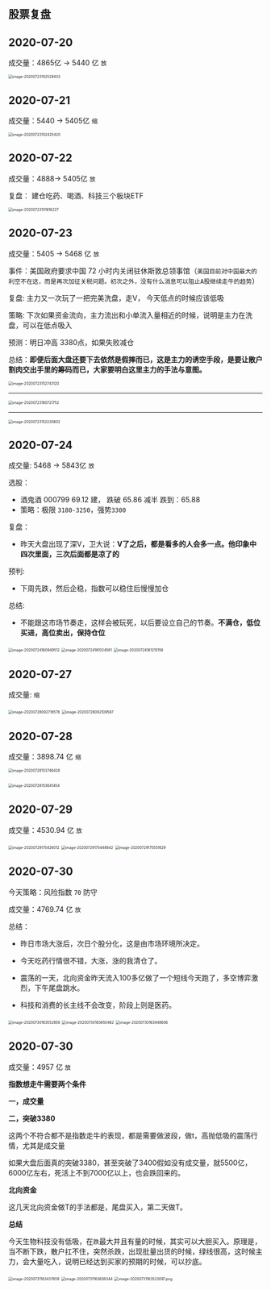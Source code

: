 ## 股票复盘

## 2020-07-20

成交量：4865亿 ->  5440 亿 `放`



<img src="assets/readme/image-20200723102529403.png" alt="image-20200723102529403" style="zoom:50%;" />



## 2020-07-21

成交量：5440 -> 5405亿 `缩`

<img src="assets/readme/image-20200723102425420.png" alt="image-20200723102425420" style="zoom:50%;" />



## 2020-07-22

成交量：4888-> 5405亿   `放`

复盘： 建仓吃药、喝酒、科技三个板块ETF

<img src="assets/readme/clever-mini-2020-07-22.png" alt="image-20200723101616227" style="zoom:50%;" />

## 2020-07-23

成交量：5405  -> 5468 亿  `放`

事件：美国政府要求中国 72 小时内关闭驻休斯敦总领事馆（`美国目前对中国最大的利空不在这，而是再次加征关税问题。初次之外，没有什么消息可以阻止A股继续走牛的趋势`）

复盘: 主力又一次玩了一把完美洗盘，走V， 今天低点的时候应该低吸

策略: 下次如果资金流向，主力流出和小单流入量相近的时候，说明是主力在洗盘，可以在低点吸入

预测：明日冲高 3380点，如果失败减仓

总结：**即便后面大盘还要下去依然是假摔而已，这是主力的诱空手段，是要让散户割肉交出手里的筹码而已，大家要明白这里主力的手法与意图。**

<img src="assets/readme/image-20200723152743120.png" alt="image-20200723152743120" style="zoom:50%;" />

---

<img src="assets/readme/image-20200723160721752.png" alt="image-20200723160721752" style="zoom:50%;" />

---

<img src="assets/readme/image-20200723152230602.png" alt="image-20200723152230602" style="zoom:50%;" />

## 2020-07-24

成交量:  5468  ->  5843亿 `放`

选股：

* 酒鬼酒 000799   69.12 建， 跌破 65.86 减半  跌到：65.88
* 策略：极限 `3180-3250`，强势`3300`

复盘：

* 昨天大盘出现了深V，卫大说：**V了之后，都是看多的人会多一点。他印象中四次里面，三次后面都是凉了的**

预判: 

* 下周先跌，然后企稳，指数可以稳住后慢慢加仓

总结:

* 不能跟这市场节奏走，这样会被玩死，以后要设立自己的节奏。**不满仓，低位买进，高位卖出，保持仓位**

<img src="assets/readme/image-20200724160949512.png" alt="image-20200724160949512" style="zoom:50%;" />

<img src="assets/readme/image-20200724161024581.png" alt="image-20200724161024581" style="zoom:50%;" />

<img src="assets/readme/image-20200724161215158.png" alt="image-20200724161215158" style="zoom:50%;" />

## 2020-07-27

成交量:   `缩`

<img src="assets/readme/image-20200728092716578.png" alt="image-20200728092716578" style="zoom:50%;" />

<img src="assets/readme/image-20200728092109587.png" alt="image-20200728092109587" style="zoom:50%;" />

## 2020-07-28

成交量：3898.74 亿 `缩`



<img src="assets/readme/image-20200728153746428.png" alt="image-20200728153746428" style="zoom:50%;" />



​                                        	<img src="assets/readme/image-20200728153641454.png" alt="image-20200728153641454" style="zoom: 50%;" />

## 2020-07-29

成交量：4530.94 亿 `放`

<img src="assets/readme/image-20200729175426012.png" alt="image-20200729175426012" style="zoom:50%;" />

<img src="assets/readme/image-20200729175448642.png" alt="image-20200729175448642" style="zoom:50%;" />

<img src="assets/readme/image-20200729175551629.png" alt="image-20200729175551629" style="zoom:50%;" />

## 2020-07-30

今天策略：风险指数 `70` 防守

成交量：4769.74 亿 `放`

总结：

* 昨日市场大涨后，次日个股分化，这是由市场环境所决定。
* 今天吃药行情很不错，大涨，涨的我清仓了。

* 震荡的一天，北向资金昨天流入100多亿做了一个短线今天跑了，多空博弈激烈，下午尾盘跳水。
* 科技和消费的长主线不会改变，阶段上则是医药。

<img src="assets/readme/image-20200730163552856.png" alt="image-20200730163552856" style="zoom:50%;" />

<img src="assets/readme/image-20200730163650462.png" alt="image-20200730163650462" style="zoom:50%;" />

<img src="assets/readme/image-20200730163848606.png" alt="image-20200730163848606" style="zoom:50%;" />

## 2020-07-30

成交量：4957 亿 `放`

**指数想走牛需要两个条件**

**一，成交量**

**二，突破3380**

这两个不符合都不是指数走牛的表现，都是需要做波段，做t，高抛低吸的震荡行情，尤其是成交量

如果大盘后面真的突破3380，甚至突破了3400假如没有成交量，就5500亿，6000亿左右，死活上不到7000亿以上，也会跌回来的。

**北向资金**

这几天北向资金做T的手法都是，尾盘买入，第二天做T。

**总结**

今天生物科技没有低吸，在`跌`最大并且有量的时候，其实可以大胆买入。原理是，当不断下跌，散户扛不住，突然杀跌，出现批量出货的时候，绿线很高，这时候主力，会大量吃入，说明已经达到买家的预期的时候，可以抄底。

<img src="assets/readme/image-20200731163437659.png" alt="image-20200731163437659" style="zoom:50%;" />

<img src="assets/readme/image-20200731163608344.png" alt="image-20200731163608344" style="zoom:50%;" />

<img src="assets/readme/image-20200731163523097.png" alt="image-20200731163523097.png" style="zoom:50%;" />